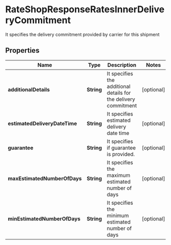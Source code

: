 

# RateShopResponseRatesInnerDeliveryCommitment

It specifies the delivery commitment provided by carrier for this shipment

## Properties

| Name | Type | Description | Notes |
|------------ | ------------- | ------------- | -------------|
|**additionalDetails** | **String** | It specifies the additional details for the delivery commitment |  [optional] |
|**estimatedDeliveryDateTime** | **String** | It specifies estimated delivery date time |  [optional] |
|**guarantee** | **String** | It specifies if guarantee is provided. |  [optional] |
|**maxEstimatedNumberOfDays** | **String** | It specifies the maximum estimated number of days |  [optional] |
|**minEstimatedNumberOfDays** | **String** | It specifies the minimum estimated number of days |  [optional] |



